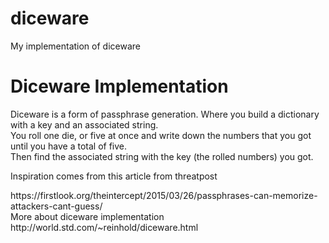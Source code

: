 # diceware
My implementation of diceware

<h1>Diceware Implementation</h2>
<p>Diceware is a form of passphrase generation. Where you build a dictionary with a key and an associated string.</br>You roll one die, or five at once and write down the numbers that you got until you have a total of five.</br> Then find the associated string with the key (the rolled numbers) you got.</p>

<p>Inspiration comes from this article from threatpost</p>
<url> https://firstlook.org/theintercept/2015/03/26/passphrases-can-memorize-attackers-cant-guess/ </url> </br>
More about diceware implementation </br>
<url>http://world.std.com/~reinhold/diceware.html</url>

